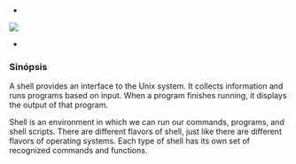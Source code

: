 -

![](https://camo.githubusercontent.com/df39b812688dc0ef3cd5c591489f9d0b7ae6db126c1ed3845f4bd3c7e957c139/68747470733a2f2f6173736574732e776562736974652d66696c65732e636f6d2f3631303533313536343461323666373739313261316164612f3631303534306538623463643639363937393466653637335f486f6c626572746f6e5f5363686f6f6c5f6c6f676f2d30342d30342e737667)

-
### Sinópsis

A shell provides an interface to the Unix system. It collects information and runs programs based on input. When a program finishes running, it displays the output of that program.

Shell is an environment in which we can run our commands, programs, and shell scripts. There are different flavors of shell, just like there are different flavors of operating systems. Each type of shell has its own set of recognized commands and functions.
